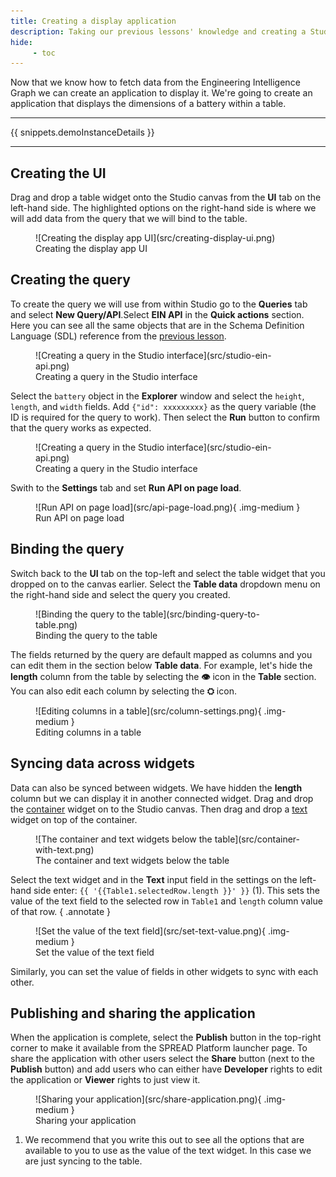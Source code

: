 ```yaml
---
title: Creating a display application
description: Taking our previous lessons' knowledge and creating a Studio application that displays data.
hide:
     - toc
---
```


Now that we know how to fetch data from the Engineering Intelligence Graph we can create an application to display it. We're going to create an application that displays the dimensions of a battery within a table.

---

{{ snippets.demoInstanceDetails }}

---

## Creating the UI

Drag and drop a table widget onto the Studio canvas from the **UI** tab on the left-hand side. The highlighted options on the right-hand side is where we will add data from the query that we will bind to the table.

<figure markdown="span">
     ![Creating the display app UI](src/creating-display-ui.png)
     <figcaption>Creating the display app UI</figcaption>
</figure>

## Creating the query

To create the query we will use from within Studio go to the **Queries** tab and select **New Query/API**.Select **EIN API** in the **Quick actions** section. Here you can see all the same objects that are in the Schema Definition Language (SDL) reference from the [previous lesson](querying-spread.md).

<figure markdown="span">
     ![Creating a query in the Studio interface](src/studio-ein-api.png)
     <figcaption>Creating a query in the Studio interface</figcaption>
</figure>

Select the `battery` object in the **Explorer** window and select the `height`, `length`, and `width` fields. Add `{"id": xxxxxxxxx}` as the query variable (the ID is required for the query to work). Then select the **Run** button to confirm that the query works as expected.

<figure markdown="span">
     ![Creating a query in the Studio interface](src/studio-ein-api.png)
     <figcaption>Creating a query in the Studio interface</figcaption>
</figure>

Swith to the **Settings** tab and set **Run API on page load**.

<figure markdown="span">
     ![Run API on page load](src/api-page-load.png){ .img-medium }
     <figcaption>Run API on page load</figcaption>
</figure>

## Binding the query

Switch back to the **UI** tab on the top-left and select the table widget that you dropped on to the canvas earlier. Select the **Table data** dropdown menu on the right-hand side and select the query you created.

<figure markdown="span">
     ![Binding the query to the table](src/binding-query-to-table.png)
     <figcaption>Binding the query to the table</figcaption>
</figure>

The fields returned by the query are default mapped as columns and you can edit them in the section below **Table data**. For example, let's hide the **length** column from the table by selecting the **👁️** icon in the **Table** section. You can also edit each column by selecting the **⛭** icon.

<figure markdown="span">
     ![Editing columns in a table](src/column-settings.png){ .img-medium }
     <figcaption>Editing columns in a table</figcaption>
</figure>

## Syncing data across widgets

Data can also be synced between widgets. We have hidden the **length** column but we can display it in another connected widget. Drag and drop the [container](../) widget on to the Studio canvas. Then drag and drop a [text]() widget on top of the container.

<figure markdown="span">
     ![The container and text widgets below the table](src/container-with-text.png)
     <figcaption>The container and text widgets below the table</figcaption>
</figure>

Select the text widget and in the **Text** input field in the settings on the left-hand side enter: `{{ '{{Table1.selectedRow.length }}' }}` (1). This sets the value of the text field to the selected row in `Table1` and `length` column value of that row.
{ .annotate }

<figure markdown="span">
     ![Set the value of the text field](src/set-text-value.png){ .img-medium }
     <figcaption>Set the value of the text field</figcaption>
</figure>

Similarly, you can set the value of fields in other widgets to sync with each other.

## Publishing and sharing the application

When the application is complete, select the **Publish** button in the top-right corner to make it available from the SPREAD Platform launcher page. To share the application with other users select the **Share** button (next to the **Publish** button) and add users who can either have **Developer** rights to edit the application or **Viewer** rights to just view it.

<figure markdown="span">
     ![Sharing your application](src/share-application.png){ .img-medium }
     <figcaption>Sharing your application</figcaption>
</figure>

1. We recommend that you write this out to see all the options that are available to you to use as the value of the text widget. In this case we are just syncing to the table.